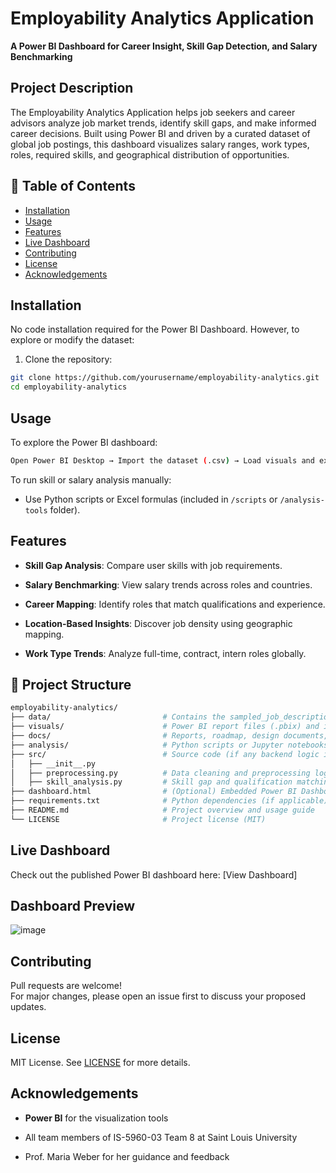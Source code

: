 
# Employability Analytics Application  
**A Power BI Dashboard for Career Insight, Skill Gap Detection, and Salary Benchmarking**



## Project Description

The Employability Analytics Application helps job seekers and career advisors analyze job market trends, identify skill gaps, and make informed career decisions. Built using Power BI and driven by a curated dataset of global job postings, this dashboard visualizes salary ranges, work types, roles, required skills, and geographical distribution of opportunities.



## 📂 Table of Contents
- [Installation](#installation)
- [Usage](#usage)
- [Features](#features)
- [Live Dashboard](#live-dashboard)
- [Contributing](#contributing)
- [License](#license)
- [Acknowledgements](#acknowledgements)



## Installation

No code installation required for the Power BI Dashboard. However, to explore or modify the dataset:

1. Clone the repository:
```bash
git clone https://github.com/yourusername/employability-analytics.git
cd employability-analytics
```


## Usage
To explore the Power BI dashboard:
```bash
Open Power BI Desktop → Import the dataset (.csv) → Load visuals and explore filters.
```
To run skill or salary analysis manually:

-   Use Python scripts or Excel formulas (included in `/scripts` or `/analysis-tools` folder).


## Features
-   **Skill Gap Analysis**: Compare user skills with job requirements.
    
-   **Salary Benchmarking**: View salary trends across roles and countries.
    
-  **Career Mapping**: Identify roles that match qualifications and experience.
    
-  **Location-Based Insights**: Discover job density using geographic mapping.
    
- **Work Type Trends**: Analyze full-time, contract, intern roles globally.


## 📁 Project Structure

```bash
employability-analytics/
├── data/                         # Contains the sampled_job_descriptions dataset (CSV/Excel)
├── visuals/                      # Power BI report files (.pbix) and image previews
├── docs/                         # Reports, roadmap, design documents, and deliverables
├── analysis/                     # Python scripts or Jupyter notebooks for extra analysis
├── src/                          # Source code (if any backend logic is added)
│   ├── __init__.py
│   ├── preprocessing.py          # Data cleaning and preprocessing logic
│   ├── skill_analysis.py         # Skill gap and qualification matching logic
├── dashboard.html                # (Optional) Embedded Power BI Dashboard for GitHub Pages
├── requirements.txt              # Python dependencies (if applicable)
├── README.md                     # Project overview and usage guide
└── LICENSE                       # Project license (MIT)
```


## Live Dashboard
Check out the published Power BI dashboard here: [View Dashboard]



## Dashboard Preview
![image](https://github.com/user-attachments/assets/6b7225db-fd6c-4488-8911-ec0138bf586b)


## Contributing
Pull requests are welcome!  
For major changes, please open an issue first to discuss your proposed updates.

## License
MIT License. See [LICENSE](LICENSE) for more details.

## Acknowledgements
-   **Power BI** for the visualization tools
    
-   All team members of IS-5960-03 Team 8 at Saint Louis University
    
-   Prof. Maria Weber for her guidance and feedback
